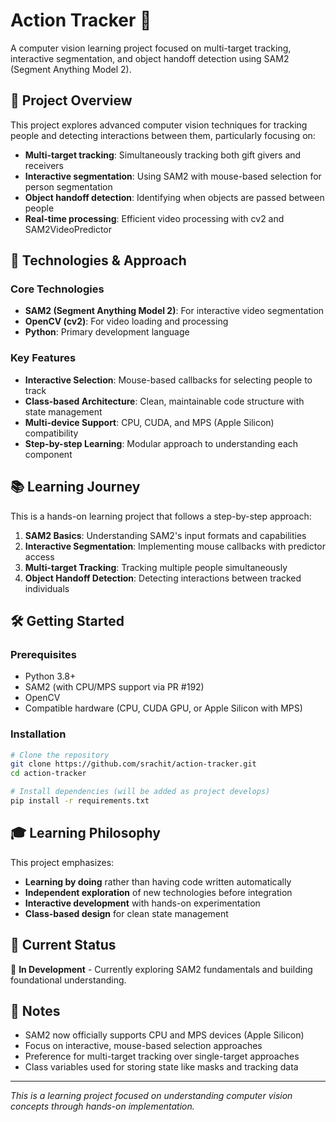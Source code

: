 # Action Tracker 🎯

A computer vision learning project focused on multi-target tracking, interactive segmentation, and object handoff detection using SAM2 (Segment Anything Model 2).

## 🎯 Project Overview

This project explores advanced computer vision techniques for tracking people and detecting interactions between them, particularly focusing on:

- **Multi-target tracking**: Simultaneously tracking both gift givers and receivers
- **Interactive segmentation**: Using SAM2 with mouse-based selection for person segmentation
- **Object handoff detection**: Identifying when objects are passed between people
- **Real-time processing**: Efficient video processing with cv2 and SAM2VideoPredictor

## 🚀 Technologies & Approach

### Core Technologies
- **SAM2 (Segment Anything Model 2)**: For interactive video segmentation
- **OpenCV (cv2)**: For video loading and processing
- **Python**: Primary development language

### Key Features
- **Interactive Selection**: Mouse-based callbacks for selecting people to track
- **Class-based Architecture**: Clean, maintainable code structure with state management
- **Multi-device Support**: CPU, CUDA, and MPS (Apple Silicon) compatibility
- **Step-by-step Learning**: Modular approach to understanding each component

## 📚 Learning Journey

This is a hands-on learning project that follows a step-by-step approach:

1. **SAM2 Basics**: Understanding SAM2's input formats and capabilities
2. **Interactive Segmentation**: Implementing mouse callbacks with predictor access
3. **Multi-target Tracking**: Tracking multiple people simultaneously
4. **Object Handoff Detection**: Detecting interactions between tracked individuals

## 🛠️ Getting Started

### Prerequisites
- Python 3.8+
- SAM2 (with CPU/MPS support via PR #192)
- OpenCV
- Compatible hardware (CPU, CUDA GPU, or Apple Silicon with MPS)

### Installation
```bash
# Clone the repository
git clone https://github.com/srachit/action-tracker.git
cd action-tracker

# Install dependencies (will be added as project develops)
pip install -r requirements.txt
```

## 🎓 Learning Philosophy

This project emphasizes:
- **Learning by doing** rather than having code written automatically
- **Independent exploration** of new technologies before integration
- **Interactive development** with hands-on experimentation
- **Class-based design** for clean state management

## 🔄 Current Status

🚧 **In Development** - Currently exploring SAM2 fundamentals and building foundational understanding.

## 📝 Notes

- SAM2 now officially supports CPU and MPS devices (Apple Silicon)
- Focus on interactive, mouse-based selection approaches
- Preference for multi-target tracking over single-target approaches
- Class variables used for storing state like masks and tracking data

---

*This is a learning project focused on understanding computer vision concepts through hands-on implementation.*

